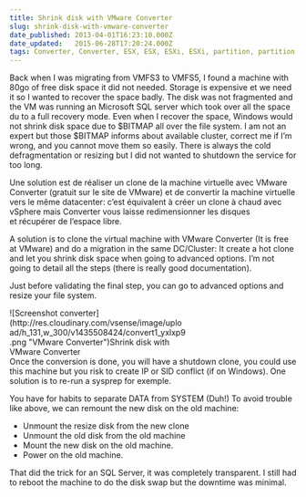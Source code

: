 ```yaml
---
title: Shrink disk with VMware Converter
slug: shrink-disk-with-vmware-converter
date_published: 2013-04-01T16:23:10.000Z
date_updated:   2015-06-28T17:20:24.000Z
tags: Converter, Converter, ESX, ESX, ESXi, ESXi, partition, partition, shrink, SQL, SQL, VMware, VMware
---
```



Back when I was migrating from VMFS3 to VMFS5, I found a machine with 80go of free disk space it did not needed. Storage is expensive et we need it so I wanted to recover the space badly. The disk was not fragmented and the VM was running an Microsoft SQL server which took over all the space du to a full recovery mode. Even when I recover the space, Windows would not shrink disk space due to $BITMAP all over the file system. I am not an expert but those $BITMAP informs about available cluster, correct me if I’m wrong, and you cannot move them so easily. There is always the cold defragmentation or resizing but I did not wanted to shutdown the service for too long.

Une solution est de réaliser un clone de la machine virtuelle avec VMware Converter (gratuit sur le site de VMware) et de convertir la machine virtuelle vers le même datacenter: c’est équivalent à créer un clone à chaud avec vSphere mais Converter vous laisse redimensionner les disques et récupérer de l’espace libre.

A solution is to clone the virtual machine with VMware Converter (It is free at VMware) and do a migration in the same DC/Cluster: It create a hot clone and let you shrink disk space when going to advanced options. I’m not going to detail all the steps (there is really good documentation).

Just before validating the final step, you can go to advanced options and resize your file system.

<div class="wp-caption aligncenter" id="attachment_38" style="width: 310px">![Screenshot converter](http://res.cloudinary.com/vsense/image/upload/h_131,w_300/v1435508424/convert1_yxlxp9.png "VMware Converter")Shrink disk with VMware Converter

</div>Once the conversion is done, you will have a shutdown clone, you could use this machine but you risk to create IP or SID conflict (if on Windows). One solution is to re-run a sysprep for exemple.

You have for habits to separate DATA from SYSTEM (Duh!) To avoid trouble like above, we can remount the new disk on the old machine:

- Unmount the resize disk from the new clone
- Unmount the old disk from the old machine
- Mount the new disk on the old machine.
- Power on the old machine.

<div style="text-align: justify;">That did the trick for an SQL Server, it was completely transparent. I still had to reboot the machine to do the disk swap but the downtime was minimal.</div>

